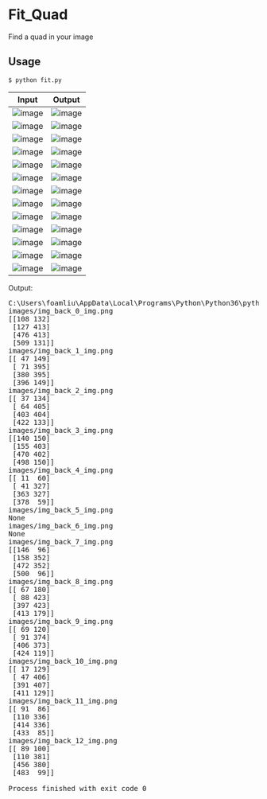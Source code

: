 # Fit_Quad

Find a quad in your image

## Usage

```bash
$ python fit.py
```


|Input|Output|
|---|---|
|![image](https://github.com/foamliu/Fit_Quad/raw/master/images/img_0.jpg)|![image](https://github.com/foamliu/Fit_Quad/raw/master/images/out_0.jpg)|
|![image](https://github.com/foamliu/Fit_Quad/raw/master/images/img_1.jpg)|![image](https://github.com/foamliu/Fit_Quad/raw/master/images/out_1.jpg)|
|![image](https://github.com/foamliu/Fit_Quad/raw/master/images/img_2.jpg)|![image](https://github.com/foamliu/Fit_Quad/raw/master/images/out_2.jpg)|
|![image](https://github.com/foamliu/Fit_Quad/raw/master/images/img_3.jpg)|![image](https://github.com/foamliu/Fit_Quad/raw/master/images/out_3.jpg)|
|![image](https://github.com/foamliu/Fit_Quad/raw/master/images/img_4.jpg)|![image](https://github.com/foamliu/Fit_Quad/raw/master/images/out_4.jpg)|
|![image](https://github.com/foamliu/Fit_Quad/raw/master/images/img_5.jpg)|![image](https://github.com/foamliu/Fit_Quad/raw/master/images/out_5.jpg)|
|![image](https://github.com/foamliu/Fit_Quad/raw/master/images/img_6.jpg)|![image](https://github.com/foamliu/Fit_Quad/raw/master/images/out_6.jpg)|
|![image](https://github.com/foamliu/Fit_Quad/raw/master/images/img_7.jpg)|![image](https://github.com/foamliu/Fit_Quad/raw/master/images/out_7.jpg)|
|![image](https://github.com/foamliu/Fit_Quad/raw/master/images/img_8.jpg)|![image](https://github.com/foamliu/Fit_Quad/raw/master/images/out_8.jpg)|
|![image](https://github.com/foamliu/Fit_Quad/raw/master/images/img_9.jpg)|![image](https://github.com/foamliu/Fit_Quad/raw/master/images/out_9.jpg)|
|![image](https://github.com/foamliu/Fit_Quad/raw/master/images/img_10.jpg)|![image](https://github.com/foamliu/Fit_Quad/raw/master/images/out_10.jpg)|
|![image](https://github.com/foamliu/Fit_Quad/raw/master/images/img_11.jpg)|![image](https://github.com/foamliu/Fit_Quad/raw/master/images/out_11.jpg)|
|![image](https://github.com/foamliu/Fit_Quad/raw/master/images/img_12.jpg)|![image](https://github.com/foamliu/Fit_Quad/raw/master/images/out_12.jpg)|

Output:

<pre>
C:\Users\foamliu\AppData\Local\Programs\Python\Python36\python.exe D:/Users/foamliu/code/Fit_Quad/fit.py
images/img_back_0_img.png
[[108 132]
 [127 413]
 [476 413]
 [509 131]]
images/img_back_1_img.png
[[ 47 149]
 [ 71 395]
 [380 395]
 [396 149]]
images/img_back_2_img.png
[[ 37 134]
 [ 64 405]
 [403 404]
 [422 133]]
images/img_back_3_img.png
[[140 150]
 [155 403]
 [470 402]
 [498 150]]
images/img_back_4_img.png
[[ 11  60]
 [ 41 327]
 [363 327]
 [378  59]]
images/img_back_5_img.png
None
images/img_back_6_img.png
None
images/img_back_7_img.png
[[146  96]
 [158 352]
 [472 352]
 [500  96]]
images/img_back_8_img.png
[[ 67 180]
 [ 88 423]
 [397 423]
 [413 179]]
images/img_back_9_img.png
[[ 69 120]
 [ 91 374]
 [406 373]
 [424 119]]
images/img_back_10_img.png
[[ 17 129]
 [ 47 406]
 [391 407]
 [411 129]]
images/img_back_11_img.png
[[ 91  86]
 [110 336]
 [414 336]
 [433  85]]
images/img_back_12_img.png
[[ 89 100]
 [110 381]
 [456 380]
 [483  99]]

Process finished with exit code 0
</pre>